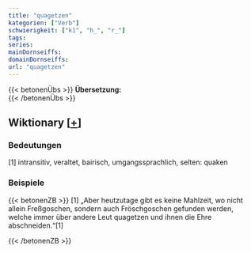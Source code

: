 ```yaml
---
title: "quagetzen"
kategorien: ["Verb"]
schwierigkeit: ["k1", "h_", "r_"]
tags:
series:
mainDornseiffs:
domainDornseiffs:
url: "quagetzen"
---
```


{{< betonenÜbs >}}
**Übersetzung:**  
{{< /betonenÜbs >}}

## Wiktionary [[+](https://de.wiktionary.org/wiki/quagetzen)]

### Bedeutungen
[1] intransitiv, veraltet, bairisch, umgangssprachlich, selten: quaken  

### Beispiele
{{< betonenZB >}}
[1] „Aber heutzutage gibt es keine Mahlzeit, wo nicht allein Freßgoschen, sondern auch Fröschgoschen gefunden werden, welche immer über andere Leut quagetzen und ihnen die Ehre abschneiden.“[1]  

{{< /betonenZB >}}

